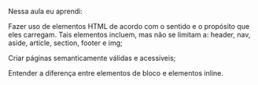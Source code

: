 Nessa aula eu aprendi:

Fazer uso de elementos HTML de acordo com o sentido e o propósito que eles carregam. Tais elementos incluem, mas não se limitam a: header, nav, aside, article, section, footer e img;

Criar páginas semanticamente válidas e acessíveis;

Entender a diferença entre elementos de bloco e elementos inline.